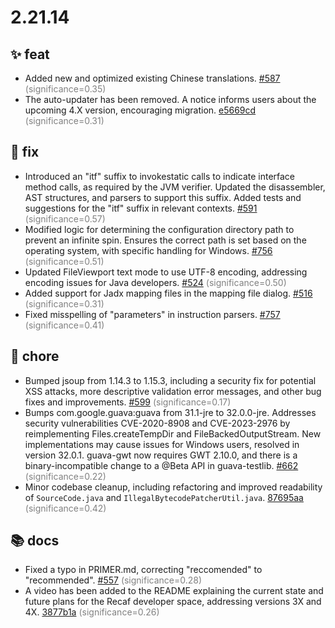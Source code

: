 # 2.21.14
## ✨ feat
- Added new and optimized existing Chinese translations. [#587](https://github.com/Col-E/Recaf/pull/587) <span style='color:grey;'>(significance=0.35)</span>
- The auto-updater has been removed. A notice informs users about the upcoming 4.X version, encouraging migration. [e5669cd](https://github.com/Col-E/Recaf/commit/e5669cd90c7ea6e1a3851ff9065ee687cf7bdeb9) <span style='color:grey;'>(significance=0.31)</span>

## 🐛 fix
- Introduced an "itf" suffix to invokestatic calls to indicate interface method calls, as required by the JVM verifier. Updated the disassembler, AST structures, and parsers to support this suffix. Added tests and suggestions for the "itf" suffix in relevant contexts. [#591](https://github.com/Col-E/Recaf/pull/591) <span style='color:grey;'>(significance=0.57)</span>
- Modified logic for determining the configuration directory path to prevent an infinite spin. Ensures the correct path is set based on the operating system, with specific handling for Windows. [#756](https://github.com/Col-E/Recaf/pull/756) <span style='color:grey;'>(significance=0.51)</span>
- Updated FileViewport text mode to use UTF-8 encoding, addressing encoding issues for Java developers. [#524](https://github.com/Col-E/Recaf/pull/524) <span style='color:grey;'>(significance=0.50)</span>
- Added support for Jadx mapping files in the mapping file dialog. [#516](https://github.com/Col-E/Recaf/pull/516) <span style='color:grey;'>(significance=0.31)</span>
- Fixed misspelling of "parameters" in instruction parsers. [#757](https://github.com/Col-E/Recaf/pull/757) <span style='color:grey;'>(significance=0.41)</span>

## 🔧 chore
- Bumped jsoup from 1.14.3 to 1.15.3, including a security fix for potential XSS attacks, more descriptive validation error messages, and other bug fixes and improvements. [#599](https://github.com/Col-E/Recaf/pull/599) <span style='color:grey;'>(significance=0.17)</span>
- Bumps com.google.guava:guava from 31.1-jre to 32.0.0-jre. Addresses security vulnerabilities CVE-2020-8908 and CVE-2023-2976 by reimplementing Files.createTempDir and FileBackedOutputStream. New implementations may cause issues for Windows users, resolved in version 32.0.1. guava-gwt now requires GWT 2.10.0, and there is a binary-incompatible change to a @Beta API in guava-testlib. [#662](https://github.com/Col-E/Recaf/pull/662) <span style='color:grey;'>(significance=0.22)</span>
- Minor codebase cleanup, including refactoring and improved readability of `SourceCode.java` and `IllegalBytecodePatcherUtil.java`. [87695aa](https://github.com/Col-E/Recaf/commit/87695aac09a8407f99bbb37426b77b6c63f62bcc) <span style='color:grey;'>(significance=0.42)</span>

## 📚 docs
- Fixed a typo in PRIMER.md, correcting "reccomended" to "recommended". [#557](https://github.com/Col-E/Recaf/pull/557) <span style='color:grey;'>(significance=0.28)</span>
- A video has been added to the README explaining the current state and future plans for the Recaf developer space, addressing versions 3X and 4X. [3877b1a](https://github.com/Col-E/Recaf/commit/3877b1a840b0fd8bfc4c3b655f5f9e080e621f65) <span style='color:grey;'>(significance=0.26)</span>